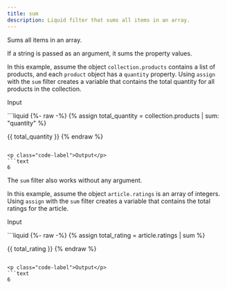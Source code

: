 ```yaml
---
title: sum
description: Liquid filter that sums all items in an array.
---
```


Sums all items in an array.

If a string is passed as an argument, it sums the property values.

In this example, assume the object `collection.products` contains a list of products, and each `product` object has a `quantity` property. Using `assign` with the `sum` filter creates a variable that contains the total quantity for all products in the collection.

<p class="code-label">Input</p>
```liquid
{%- raw -%}
{% assign total_quantity = collection.products | sum: "quantity" %}

{{ total_quantity }}
{% endraw %}
```

<p class="code-label">Output</p>
```text
6
```

The `sum` filter also works without any argument.

In this example, assume the object `article.ratings` is an array of integers. Using `assign` with the `sum` filter creates a variable that contains the total ratings for the article.

<p class="code-label">Input</p>
```liquid
{%- raw -%}
{% assign total_rating = article.ratings | sum %}

{{ total_rating }}
{% endraw %}
```

<p class="code-label">Output</p>
```text
6
```
